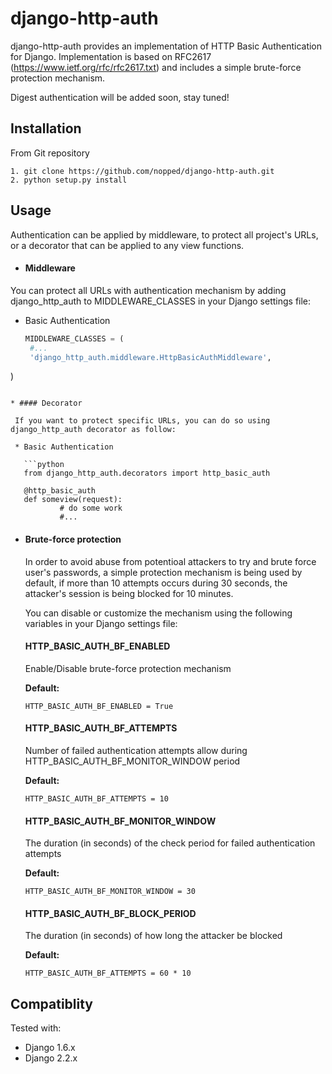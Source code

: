 # django-http-auth

django-http-auth provides an implementation of HTTP Basic Authentication for Django. Implementation is based on RFC2617 (https://www.ietf.org/rfc/rfc2617.txt) and includes a simple brute-force protection mechanism.

Digest authentication will be added soon, stay tuned!

## Installation

From Git repository
```
1. git clone https://github.com/nopped/django-http-auth.git
2. python setup.py install
```

## Usage

Authentication can be applied by middleware, to protect all project's URLs, or a decorator that can be applied to any view functions.

* #### Middleware
 
 You can protect all URLs with authentication mechanism by adding django_http_auth to MIDDLEWARE_CLASSES in your Django settings file:
 
 * Basic Authentication
   
   ```python
   MIDDLEWARE_CLASSES = (
	#...
    'django_http_auth.middleware.HttpBasicAuthMiddleware',
)
```

* #### Decorator

 If you want to protect specific URLs, you can do so using django_http_auth decorator as follow:
 
 * Basic Authentication

   ```python
   from django_http_auth.decorators import http_basic_auth
  
   @http_basic_auth
   def someview(request):
           # do some work
           #...
   ```
   
* #### Brute-force protection

  In order to avoid abuse from potentioal attackers to try and brute force user's passwords, a simple protection mechanism is being used by default, if more than 10 attempts occurs during 30 seconds, the attacker's session is being blocked for 10 minutes.
  
  You can disable or customize the mechanism using the following variables in your Django settings file:
  
  #### HTTP_BASIC_AUTH_BF_ENABLED
  Enable/Disable brute-force protection mechanism
  
  **Default:**
  
  ```
  HTTP_BASIC_AUTH_BF_ENABLED = True
  ```
  
  #### HTTP_BASIC_AUTH_BF_ATTEMPTS
  Number of failed authentication attempts allow during HTTP_BASIC_AUTH_BF_MONITOR_WINDOW period
  
  **Default:**
  
  ```
  HTTP_BASIC_AUTH_BF_ATTEMPTS = 10
  ```
  
  #### HTTP_BASIC_AUTH_BF_MONITOR_WINDOW
  The duration (in seconds) of the check period for failed authentication attempts
  
  **Default:**
  
  ```
  HTTP_BASIC_AUTH_BF_MONITOR_WINDOW = 30
  ```
  
  #### HTTP_BASIC_AUTH_BF_BLOCK_PERIOD
  The duration (in seconds) of how long the attacker be blocked
  
  **Default:**
  
  ```
  HTTP_BASIC_AUTH_BF_ATTEMPTS = 60 * 10
  ```
  
## Compatiblity

Tested with:

* Django 1.6.x
* Django 2.2.x
